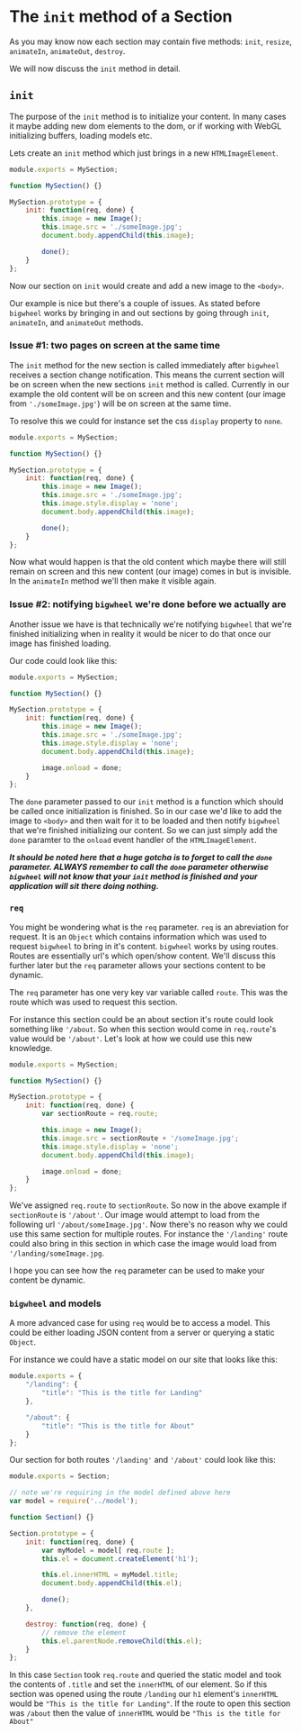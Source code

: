 # The `init` method of a Section

As you may know now each section may contain five methods: `init`, `resize`, `animateIn`, `animateOut`, `destroy`.

We will now discuss the `init` method in detail.

## `init`

The purpose of the `init` method is to initialize your content. In many cases it maybe adding new dom elements to the dom, or if working with WebGL initializing buffers, loading models etc.

Lets create an `init` method which just brings in a new `HTMLImageElement`.

```javascript
module.exports = MySection;

function MySection() {}

MySection.prototype = {
    init: function(req, done) {
        this.image = new Image();
        this.image.src = './someImage.jpg';
        document.body.appendChild(this.image);

        done();
    }
};
```

Now our section on `init` would create and add a new image to the `<body>`.

Our example is nice but there's a couple of issues. As stated before `bigwheel` works by bringing in and out sections by going through `init`, `animateIn`, and `animateOut` methods. 

### Issue #1: two pages on screen at the same time

The `init` method for the new section is called immediately after `bigwheel` receives a section change notification. This means the current section will be on screen when the new sections `init` method is called. Currently in our example the old content will be on screen and this new content (our image from `'./someImage.jpg'`) will be on screen at the same time.

To resolve this we could for instance set the css `display` property to `none`.

```javascript
module.exports = MySection;

function MySection() {}

MySection.prototype = {
    init: function(req, done) {
        this.image = new Image();
        this.image.src = './someImage.jpg';
        this.image.style.display = 'none';
        document.body.appendChild(this.image);

        done();
    }
};
```

Now what would happen is that the old content which maybe there will still remain on screen and this new content (our image) comes in but is invisible. In the `animateIn` method we'll then make it visible again.

### Issue #2: notifying `bigwheel` we're done before we actually are

Another issue we have is that technically we're notifying `bigwheel` that we're finished initializing when in reality it would be nicer to do that once our image has finished loading.

Our code could look like this:

```javascript
module.exports = MySection;

function MySection() {}

MySection.prototype = {
    init: function(req, done) {
        this.image = new Image();
        this.image.src = './someImage.jpg';
        this.image.style.display = 'none';
        document.body.appendChild(this.image);

        image.onload = done;
    }
};
```

The `done` parameter passed to our `init` method is a function which should be called once initialization is finished. So in our case we'd like to add the image to `<body>` and then wait for it to be loaded and then notify `bigwheel` that we're finished initializing our content. So we can just simply add the `done` paramter to the `onload` event handler of the `HTMLImageElement`.

**_It should be noted here that a huge gotcha is to forget to call the `done` parameter. ALWAYS remember to call the `done` parameter otherwise `bigwheel` will not know that your `init` method is finished and your application will sit there doing nothing._**

### `req`

You might be wondering what is the `req` parameter. `req` is an abreviation for request. It is an `Object` which contains information which was used to request `bigwheel` to bring in it's content. `bigwheel` works by using routes. Routes are essentially url's which open/show content. We'll discuss this further later but the `req` parameter allows your sections content to be dynamic.

The `req` parameter has one very key var variable called `route`. This was the route which was used to request this section.

For instance this section could be an about section it's route could look something like `'/about`. So when this section would come in `req.route`'s value would be `'/about'`. Let's look at how we could use this new knowledge.

```javascript
module.exports = MySection;

function MySection() {}

MySection.prototype = {
    init: function(req, done) {
        var sectionRoute = req.route;

        this.image = new Image();
        this.image.src = sectionRoute + '/someImage.jpg';
        this.image.style.display = 'none';
        document.body.appendChild(this.image);

        image.onload = done;
    }
};
```

We've assigned `req.route` to `sectionRoute`. So now in the above example if `sectionRoute` is `'/about'`. Our image would attempt to load from the following url `'/about/someImage.jpg'`. Now there's no reason why we could use this same section for multiple routes. For instance the `'/landing'` route could also bring in this section in which case the image would load from `'/landing/someImage.jpg`.

I hope you can see how the `req` parameter can be used to make your content be dynamic.

### `bigwheel` and models

A more advanced case for using `req` would be to access a model. This could be either loading JSON content from a server or querying a static `Object`.

For instance we could have a static model on our site that looks like this:

```javascript
module.exports = {
    "/landing": {
        "title": "This is the title for Landing"
    },

    "/about": {
        "title": "This is the title for About"
    }
};
```

Our section for both routes `'/landing'` and `'/about'` could look like this:

```javascript
module.exports = Section;

// note we're requiring in the model defined above here
var model = require('../model');

function Section() {}

Section.prototype = {
    init: function(req, done) {
        var myModel = model[ req.route ];
        this.el = document.createElement('h1');

        this.el.innerHTML = myModel.title;
        document.body.appendChild(this.el);

        done();
    },

    destroy: function(req, done) {
        // remove the element
        this.el.parentNode.removeChild(this.el);
    }
};
```

In this case `Section` took `req.route` and queried the static model and took the contents of `.title` and set the `innerHTML` of our element. So if this section was opened using the route `/landing` our `h1` element's `innerHTML` would be `"This is the title for Landing"`. If the route to open this section was `/about` then the value of `innerHTML` would be `"This is the title for About"`